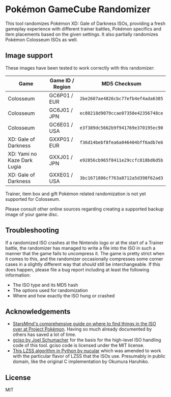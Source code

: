 # Pokémon GameCube Randomizer

This tool randomizes Pokémon XD: Gale of Darkness ISOs, providing a fresh gameplay
experience with different trainer battles, Pokémon specifics and item placements
based on the given settings. It also partially randomizes Pokémon Colosseum ISOs
as well.

## Image support

These images have been tested to work correctly with this randomizer:

| Game                        | Game ID / Region | MD5 Checksum                       |
| --------------------------- | -----------------| ---------------------------------- |
| Colosseum                   | GC6P01 / EUR     | `2be2607ae4826cbc77efb4ef4ada6385` |
| Colosseum                   | GC6J01 / JPN     | `ec80218d9079ccae07350e42356748ce` |
| Colosseum                   | GC6E01 / USA     | `e3f389dc5662b9f941769e370195ec90` |
| XD: Gale of Darkness        | GXXP01 / EUR     | `f36d14bebf8fea6a046404bff6adb7e6` |
| XD: Yami no Kaze Dark Lugia | GXXJ01 / JPN     | `e92856cb965f8411e29ccfc818bd6d5b` |
| XD: Gale of Darkness        | GXXE01 / USA     | `3bc1671806cf763a8712a5d398f62ad3` |

Trainer, item box and gift Pokémon related randomization is not yet supported for Colosseum.

Please consult other online sources regarding creating a supported backup image of your game disc.

## Troubleshooting
If a randomized ISO crashes at the Nintendo logo or at the start of a Trainer battle, the randomizer
has managed to write a file into the ISO in such a manner that the game fails to uncompress it. The
game is pretty strict when it comes to this, and the randomizer occasionally compresses some corner
cases in a slightly different way that *should* still be interchangeable. If this does happen, please
file a bug report including at least the following information:

* The ISO type and its MD5 hash
* The options used for randomization
* Where and how exactly the ISO hung or crashed

## Acknowledgements

* [StarsMmd's comprehensive guide on where to find things in the ISO over at Project Pokémon](https://projectpokemon.org/tutorials/rom/stars-pok%C3%A9mon-colosseum-and-xd-hacking-tutorial/).
  Having so much already documented by others has saved a lot of time.
* [gciso by Joel Schumacher](https://github.com/pfirsich/gciso) for the basis for the high-level 
  ISO handling code of this tool. gciso code is licensed under the MIT license.
* [This LZSS algorithm in Python by nucular](https://gist.github.com/nucular/258d544bbd1ba401232ae83a11bd8857)
  which was amended to work with the particular flavor of LZSS that the ISOs use. Presumably in
  public domain, like the original C implementation by Okumura Haruhiko.

## License

MIT
